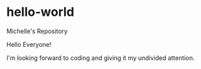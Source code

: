 # hello-world
Michelle's Repository

Hello Everyone!

I'm looking forward to coding and giving it my undivided attention.

